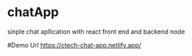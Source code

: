 # chatApp
sinple chat apllication with react front end and backend node


#Demo Url
https://ctech-chat-app.netlify.app/
